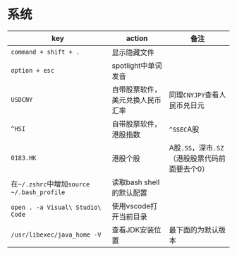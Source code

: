 # 系统

key | action | 备注
-- | -- | --
`command + shift + .` | 显示隐藏文件 | 
`option + esc` | spotlight中单词发音 | 
`USDCNY` | 自带股票软件，美元兑换人民币汇率 | 同理`CNYJPY`查看人民币兑日元
`^HSI` | 自带股票软件，港股指数 | `^SSEC`A股
`0183.HK` | 港股个股 | A股`.SS`，深市`.SZ`（港股股票代码前面要去个0）
在`~/.zshrc`中增加`source ~/.bash_profile` | 读取bash shell的默认配置 |
`open . -a Visual\ Studio\ Code` | 使用vscode打开当前目录 | 
`/usr/libexec/java_home -V` | 查看JDK安装位置 | 最下面的为默认版本

